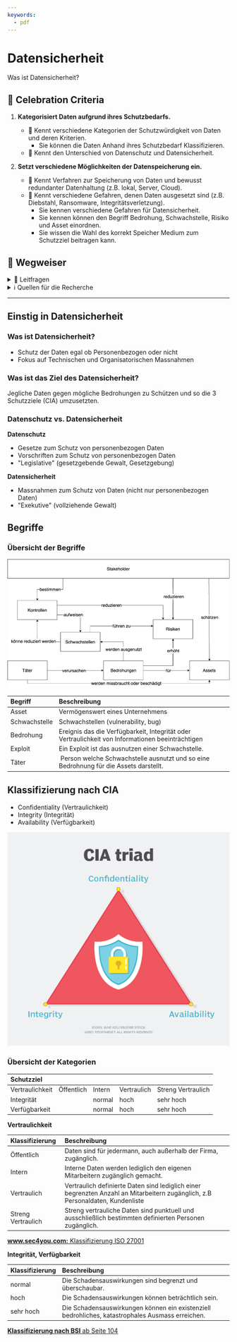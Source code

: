 ```yaml
---
keywords:
  - pdf
---
```


# Datensicherheit

Was ist Datensicherheit?

## 🎉 Celebration Criteria

1. **Kategorisiert Daten aufgrund ihres Schutzbedarfs.**

   - :dart: Kennt verschiedene Kategorien der Schutzwürdigkeit von Daten und
     deren Kriterien.
     - Sie können die Daten Anhand ihres Schutzbedarf Klassifizieren.
   - :dart: Kennt den Unterschied von Datenschutz und Datensicherheit.

2. **Setzt verschiedene Möglichkeiten der Datenspeicherung ein.**

   - :dart: Kennt Verfahren zur Speicherung von Daten und bewusst redundanter
     Datenhaltung (z.B. lokal, Server, Cloud).
   - :dart: Kennt verschiedene Gefahren, denen Daten ausgesetzt sind (z.B.
     Diebstahl, Ransomware, Integritätsverletzung).
     - Sie kennen verschiedene Gefahren für Datensicherheit.
     - Sie kennen können den Begriff Bedrohung, Schwachstelle, Risiko und Asset
       einordnen.
     - Sie wissen die Wahl des korrekt Speicher Medium zum Schutzziel beitragen
       kann.

## :compass: Wegweiser

<details>
  <summary> 🤔 Leitfragen </summary>

- Was ist Datensicherheit?
- Was ist das Ziel des Datensicherheit?
- Was ist Datenschutz?
- Datensicherheit vs. Datenschutz?
- Welche Begriffe gibt es im Kontext?
- Was sind die Schutzziele?
- Welche Klassifizierungen gibt es?
- ...

</details>

<details>
  <summary> ℹ️ Quellen für die Recherche</summary>

- [**Profi AG** Datensicherheit](https://www.profi-ag.de/netzwerk-und-security/datensicherheit/#:~:text=Definition%3A%20Datensicherheit&text=Datensicherheit%20verfolgt%20also%20das%20Ziel,Sicherheit%20von%20Daten%20zu%20gew%C3%A4hrleisten.)

- [**datenschutz.org:** Datensicherheit: Maßnahmen für den Schutz von Daten](https://www.datenschutz.org/datensicherheit-massnahmen/)

- [**Oracle** Was ist Datensicherheit?](https://www.oracle.com/ch-de/security/database-security/what-is-data-security/)

- [**ISARI CONSULT Stefanie Schmidt:** Risiken im Risikomanagement bewerten und beurteilen](https://isari-consult.de/wissen/risiken-im-risikomanagement-steuern)

- [**NCSC:** Schwachstelle](https://www.ncsc.admin.ch/ncsc/de/home/cyberbedrohungen/schwachstelle.html)

- [**NCSC** Cyberbedrohungen](https://www.ncsc.admin.ch/ncsc/de/home/cyberbedrohungen.html)

- [**BSI-Standard:** 200.2 - Kapitel 8.2 Schutzbedarffestellung](https://www.bsi.bund.de/SharedDocs/Downloads/DE/BSI/Grundschutz/BSI_Standards/standard_200_2.pdf?__blob=publicationFile&v=2)

</details>

---

## Einstig in Datensicherheit

### Was ist Datensicherheit?

- Schutz der Daten egal ob Personenbezogen oder nicht
- Fokus auf Technischen und Organisatorischen Massnahmen

### Was ist das Ziel des Datensicherheit?

Jegliche Daten gegen mögliche Bedrohungen zu Schützen und so die 3 Schutzziele
(CIA) umzusetzten.

### Datenschutz vs. Datensicherheit

**Datenschutz**

- Gesetze zum Schutz von personenbezogen Daten
- Vorschriften zum Schutz von personenbezogen Daten
- "Legislative" (gesetzgebende Gewalt, Gesetzgebung)

**Datensicherheit**

- Massnahmen zum Schutz von Daten (nicht nur personenbezogen Daten)
- "Exekutive" (vollziehende Gewalt)

## Begriffe

### Übersicht der Begriffe

![Begriffe](../img/begriffuebersicht.png)

| Begriff       | Beschreibung                                                                                      |
| :------------ | :------------------------------------------------------------------------------------------------ |
| Asset         | Vermögenswert eines Unternehmens                                                                  |
| Schwachstelle | Schwachstellen (vulnerability, bug)                                                               |
| Bedrohung     | Ereignis das die Verfügbarkeit, Integrität oder Vertraulichkeit von Informationen beeinträchtigen |
| Exploit       | Ein Exploit ist das ausnutzen einer Schwachstelle.                                                |
| Täter         |  Person welche Schwachstelle ausnutzt und so eine Bedrohnung für die Assets darstellt.            |

## Klassifizierung nach CIA

- Confidentiality (Vertraulichkeit)
- Integrity (Integrität)
- Availability (Verfügbarkeit)

[![CIA](../img/whatis-cia_triad-h.png)](https://www.techtarget.com/whatis/definition/Confidentiality-integrity-and-availability-CIA)

### Übersicht der Kategorien

| Schutzziel      |            |        |             |                    |
| :-------------- | :--------- | :----- | :---------- | :----------------- |
| Vertraulichkeit | Öffentlich | Intern | Vertraulich | Streng Vertraulich |
| Integrität      |            | normal | hoch        | sehr hoch          |
| Verfügbarkeit   |            | normal | hoch        | sehr hoch          |

**Vertraulichkeit**

| Klassifizierung    | Beschreibung                                                                                                                   |
| :----------------- | :----------------------------------------------------------------------------------------------------------------------------- |
| Öffentlich         | Daten sind für jedermann, auch außerhalb der Firma, zugänglich.                                                                |
| Intern             | Interne Daten werden lediglich den eigenen Mitarbeitern zugänglich gemacht.                                                    |
| Vertraulich        | Vertraulich definierte Daten sind lediglich einer begrenzten Anzahl an Mitarbeitern zugänglich, z.B Personaldaten, Kundenliste |
| Streng Vertraulich | Streng vertrauliche Daten sind punktuell und ausschließlich bestimmten definierten Personen zugänglich.                        |

[**www.sec4you.com:** Klassifizierung ISO 27001](https://www.sec4you.com/klassifizierung-iso-27001/)

**Integrität, Verfügbarkeit**

| Klassifizierung | Beschreibung                                                                                     |
| :-------------- | :----------------------------------------------------------------------------------------------- |
| normal          | Die Schadensauswirkungen sind begrenzt und überschaubar.                                         |
| hoch            | Die Schadensauswirkungen können beträchtlich sein.                                               |
| sehr hoch       | Die Schadensauswirkungen können ein existenziell bedrohliches, katastrophales Ausmass erreichen. |

[**Klassifizierung nach BSI** ab Seite 104](https://www.bsi.bund.de/SharedDocs/Downloads/DE/BSI/Grundschutz/BSI_Standards/standard_200_2.pdf?__blob=publicationFile&v=2)

